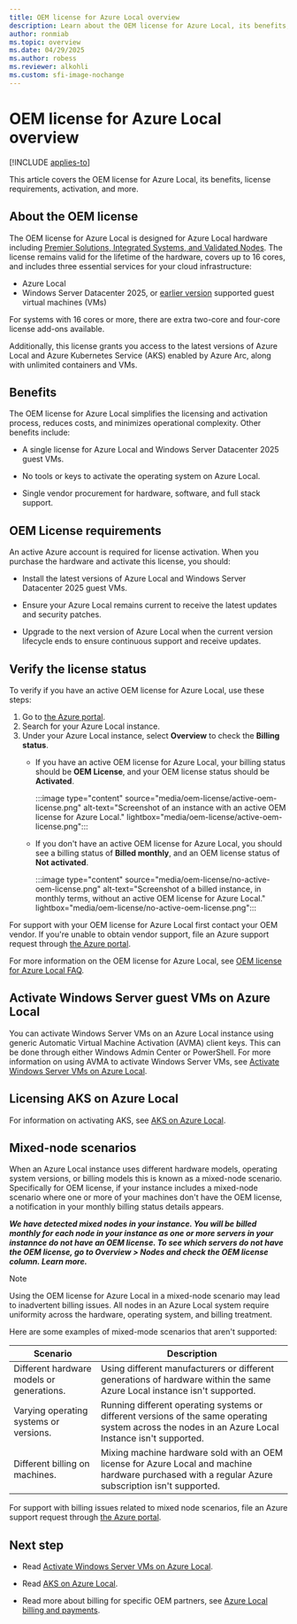 ```yaml
---
title: OEM license for Azure Local overview
description: Learn about the OEM license for Azure Local, its benefits, license requirements, activation, and more.
author: ronmiab
ms.topic: overview
ms.date: 04/29/2025
ms.author: robess
ms.reviewer: alkohli
ms.custom: sfi-image-nochange
---
```


# OEM license for Azure Local overview

[!INCLUDE [applies-to](./includes/hci-applies-to-23h2.md)]

This article covers the OEM license for Azure Local, its benefits, license requirements, activation, and more.

## About the OEM license

The OEM license for Azure Local is designed for Azure Local hardware including [Premier Solutions, Integrated Systems, and Validated Nodes](https://azurestackhcisolutions.azure.microsoft.com/#/catalog?systemType=PremierSolution). The license remains valid for the lifetime of the hardware, covers up to 16 cores, and includes three essential services for your cloud infrastructure:

- Azure Local
- Windows Server Datacenter 2025, or [earlier version](/windows-server/get-started/automatic-vm-activation?tabs=server2025) supported guest virtual machines (VMs)

For systems with 16 cores or more, there are extra two-core and four-core license add-ons available.

 Additionally, this license grants you access to the latest versions of Azure Local and Azure Kubernetes Service (AKS) enabled by Azure Arc, along with unlimited containers and VMs.

## Benefits

The OEM license for Azure Local simplifies the licensing and activation process, reduces costs, and minimizes operational complexity. Other benefits include:

- A single license for Azure Local and Windows Server Datacenter 2025 guest VMs.

- No tools or keys to activate the operating system on Azure Local.

- Single vendor procurement for hardware, software, and full stack support.

## OEM License requirements

An active Azure account is required for license activation. When you purchase the hardware and activate this license, you should:

- Install the latest versions of Azure Local and Windows Server Datacenter 2025 guest VMs.

- Ensure your Azure Local remains current to receive the latest updates and security patches.

- Upgrade to the next version of Azure Local when the current version lifecycle ends to ensure continuous support and receive updates.

## Verify the license status

To verify if you have an active OEM license for Azure Local, use these steps:

1. Go to [the Azure portal](https://portal.azure.com).
2. Search for your Azure Local instance.
3. Under your Azure Local instance, select **Overview** to check the **Billing status**.
    - If you have an active OEM license for Azure Local, your billing status should be **OEM License**, and your OEM license status should be **Activated**.

        :::image type="content" source="media/oem-license/active-oem-license.png" alt-text="Screenshot of an instance with an active OEM license for Azure Local." lightbox="media/oem-license/active-oem-license.png":::

    - If you don't have an active OEM license for Azure Local, you should see a billing status of **Billed monthly**, and an OEM license status of **Not activated**.

        :::image type="content" source="media/oem-license/no-active-oem-license.png" alt-text="Screenshot of a billed instance, in monthly terms, without an active OEM license for Azure Local." lightbox="media/oem-license/no-active-oem-license.png":::

For support with your OEM license for Azure Local first contact your OEM vendor. If you're unable to obtain vendor support, file an Azure support request through [the Azure portal](https://portal.azure.com/).

For more information on the OEM license for Azure Local, see [OEM license for Azure Local FAQ](./license-billing.yml).

## Activate Windows Server guest VMs on Azure Local

You can activate Windows Server VMs on an Azure Local instance using generic Automatic Virtual Machine Activation (AVMA) client keys. This can be done through either Windows Admin Center or PowerShell. For more information on using AVMA to activate Windows Server VMs, see [Activate Windows Server VMs on Azure Local](manage/vm-activate.md#activate-azure-hybrid-benefit-through-avma).

## Licensing AKS on Azure Local

For information on activating AKS, see [AKS on Azure Local](/azure/aks/hybrid/aks-create-clusters-portal).

## Mixed-node scenarios

When an Azure Local instance uses different hardware models, operating system versions, or billing models this is known as a mixed-node scenario. Specifically for OEM license, if your instance includes a mixed-node scenario where one or more of your machines don't have the OEM license, a notification in your monthly billing status details appears.

***We have detected mixed nodes in your instance. You will be billed monthly for each node in your instance as one or more servers in your instannce do not have an OEM license. To see which servers do not have the OEM license, go to Overview > Nodes and check the OEM license column. Learn more.***

> [!NOTE]
> Using the OEM license for Azure Local in a mixed-node scenario may lead to inadvertent billing issues. All nodes in an Azure Local system require uniformity across the hardware, operating system, and billing treatment.

Here are some examples of mixed-mode scenarios that aren't supported:

| Scenario                                | Description         |
|-----------------------------------------|---------------------|
|Different hardware models or generations. | Using different manufacturers or different generations of hardware within the same Azure Local instance isn't supported.|
|Varying operating systems or versions.    | Running different operating systems or different versions of the same operating system across the nodes in an Azure Local Instance isn't supported.|
|Different billing on machines.        | Mixing machine hardware sold with an OEM license for Azure Local and machine hardware purchased with a regular Azure subscription isn't supported.|

For support with billing issues related to mixed node scenarios, file an Azure support request through [the Azure portal](https://portal.azure.com).

## Next step

- Read [Activate Windows Server VMs on Azure Local](/azure-stack/hci/manage/vm-activate?tabs=azure-portal).

- Read [AKS on Azure Local](/azure/aks/hybrid/aks-create-clusters-portal).

- Read more about billing for specific OEM partners, see [Azure Local billing and payments](./concepts/billing.md).
